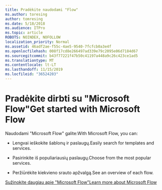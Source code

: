 ```yaml
---
title: Pradėkite naudodami "Flow"
ms.author: toresing
author: tomresing
ms.date: 5/18/2018
ms.audience: ITPro
ms.topic: article
ROBOTS: NOINDEX, NOFOLLOW
localization_priority: Normal
ms.assetid: 46adf2ae-f55c-4ae5-9540-7fcfcb0a3e4f
ms.openlocfilehash: 008f17cd8e266497ad339e79c2095e06d7184d67
ms.sourcegitcommit: b43f77221f47b50c41197a448a9c26c423ce1ad5
ms.translationtype: MT
ms.contentlocale: lt-LT
ms.lasthandoff: 11/15/2019
ms.locfileid: "36524203"
---
```

# <a name="get-started-with-microsoft-flow"></a><span data-ttu-id="ac475-102">Pradėkite dirbti su "Microsoft Flow"</span><span class="sxs-lookup"><span data-stu-id="ac475-102">Get started with Microsoft Flow</span></span>

<span data-ttu-id="ac475-103">Naudodami "Microsoft Flow" galite:</span><span class="sxs-lookup"><span data-stu-id="ac475-103">With Microsoft Flow, you can:</span></span>
  
- <span data-ttu-id="ac475-104">Lengvai ieškokite šablonų ir paslaugų.</span><span class="sxs-lookup"><span data-stu-id="ac475-104">Easily search for templates and services.</span></span>
    
- <span data-ttu-id="ac475-105">Pasirinkite iš populiariausių paslaugų.</span><span class="sxs-lookup"><span data-stu-id="ac475-105">Choose from the most popular services.</span></span>
    
- <span data-ttu-id="ac475-106">Peržiūrėkite kiekvieno srauto apžvalgą.</span><span class="sxs-lookup"><span data-stu-id="ac475-106">See an overview of each flow.</span></span>
    
[<span data-ttu-id="ac475-107">Sužinokite daugiau apie "Microsoft Flow"</span><span class="sxs-lookup"><span data-stu-id="ac475-107">Learn more about Microsoft Flow</span></span>](https://go.microsoft.com/fwlink/?linkid=874446)
  

